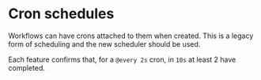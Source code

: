 # Cron schedules

Workflows can have crons attached to them when created. This is a legacy form of scheduling and the new scheduler should
be used.

Each feature confirms that, for a `@every 2s` cron, in `10s` at least 2 have completed.